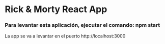 # Rick & Morty React App

### Para levantar esta aplicación, ejecutar el comando: npm start

La app se va a levantar en el puerto http://localhost:3000
